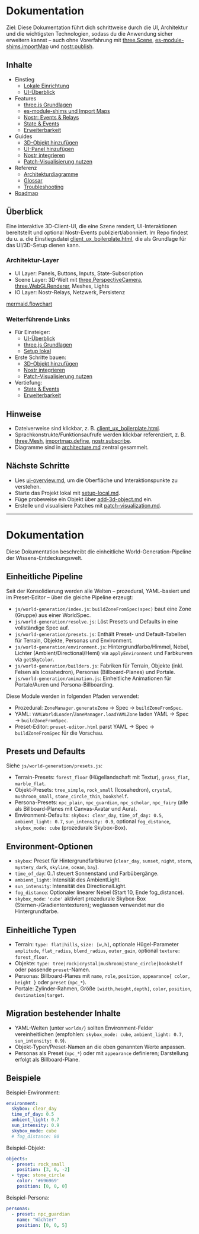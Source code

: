 # Dokumentation

Ziel: Diese Dokumentation führt dich schrittweise durch die UI, Architektur und die wichtigsten Technologien, sodass du die Anwendung sicher erweitern kannst – auch ohne Vorerfahrung mit [three.Scene](./features/scene-basics.md), [es-module-shims.importMap](./features/module-shims.md) und [nostr.publish](./features/nostr-basics.md).

## Inhalte
- Einstieg
  - [Lokale Einrichtung](./guides/setup-local.md)
  - [UI-Überblick](./ui-overview.md)
- Features
  - [three.js Grundlagen](./features/scene-basics.md)
  - [es-module-shims und Import Maps](./features/module-shims.md)
  - [Nostr: Events & Relays](./features/nostr-basics.md)
  - [State & Events](./features/state-and-events.md)
  - [Erweiterbarkeit](./features/extensibility.md)
- Guides
  - [3D-Objekt hinzufügen](./guides/add-3d-object.md)
  - [UI-Panel hinzufügen](./guides/add-ui-panel.md)
  - [Nostr integrieren](./guides/integrate-nostr.md)
  - [Patch-Visualisierung nutzen](./guides/patch-visualization.md)
- Referenz
  - [Architekturdiagramme](./reference/architecture.md)
  - [Glossar](./reference/glossary.md)
  - [Troubleshooting](./reference/troubleshooting.md)
- [Roadmap](./roadmap.md)

## Überblick
Eine interaktive 3D-Client-UI, die eine Szene rendert, UI-Interaktionen bereitstellt und optional Nostr-Events publiziert/abonniert. Im Repo findest du u. a. die Einstiegsdatei [client_ux_boilerplate.html](../client_ux_boilerplate.html), die als Grundlage für das UI/3D-Setup dienen kann.

### Architektur-Layer
- UI Layer: Panels, Buttons, Inputs, State-Subscription
- Scene Layer: 3D-Welt mit [three.PerspectiveCamera](./features/scene-basics.md), [three.WebGLRenderer](./features/scene-basics.md), Meshes, Lights
- IO Layer: Nostr-Relays, Netzwerk, Persistenz

[mermaid.flowchart](./reference/architecture.md)

### Weiterführende Links
- Für Einsteiger:
   - [UI-Überblick](./ui-overview.md)
   - [three.js Grundlagen](./features/scene-basics.md)
   - [Setup lokal](./guides/setup-local.md)
- Erste Schritte bauen:
   - [3D-Objekt hinzufügen](./guides/add-3d-object.md)
   - [Nostr integrieren](./guides/integrate-nostr.md)
   - [Patch-Visualisierung nutzen](./guides/patch-visualization.md)
- Vertiefung:
   - [State & Events](./features/state-and-events.md)
   - [Erweiterbarkeit](./features/extensibility.md)

## Hinweise
- Dateiverweise sind klickbar, z. B. [client_ux_boilerplate.html](../client_ux_boilerplate.html).
- Sprachkonstrukte/Funktionsaufrufe werden klickbar referenziert, z. B. [three.Mesh](./features/scene-basics.md), [importmap.define](./features/module-shims.md), [nostr.subscribe](./features/nostr-basics.md).
- Diagramme sind in [architecture.md](./reference/architecture.md) zentral gesammelt.

## Nächste Schritte
- Lies [ui-overview.md](./ui-overview.md), um die Oberfläche und Interaktionspunkte zu verstehen.
- Starte das Projekt lokal mit [setup-local.md](./guides/setup-local.md).
- Füge probeweise ein Objekt über [add-3d-object.md](./guides/add-3d-object.md) ein.
- Erstelle und visualisiere Patches mit [patch-visualization.md](./guides/patch-visualization.md).

---

# Dokumentation

Diese Dokumentation beschreibt die einheitliche World-Generation-Pipeline der Wissens-Entdeckungswelt.

## Einheitliche Pipeline
Seit der Konsolidierung werden alle Welten – prozedural, YAML-basiert und im Preset-Editor – über die gleiche Pipeline erzeugt:

- `js/world-generation/index.js`: `buildZoneFromSpec(spec)` baut eine Zone (Gruppe) aus einer WorldSpec.
- `js/world-generation/resolve.js`: Löst Presets und Defaults in eine vollständige Spec auf.
- `js/world-generation/presets.js`: Enthält Preset- und Default-Tabellen für Terrain, Objekte, Personas und Environment.
- `js/world-generation/environment.js`: Hintergrundfarbe/Himmel, Nebel, Lichter (Ambient/Directional/Hemi) via `applyEnvironment` und Farbkurven via `getSkyColor`.
- `js/world-generation/builders.js`: Fabriken für Terrain, Objekte (inkl. Felsen als Icosahedron), Personas (Billboard-Planes) und Portale.
- `js/world-generation/animation.js`: Einheitliche Animationen für Portale/Auren und Persona-Billboarding.

Diese Module werden in folgenden Pfaden verwendet:
- Prozedural: `ZoneManager.generateZone` → Spec → `buildZoneFromSpec`.
- YAML: `YAMLWorldLoader`/`ZoneManager.loadYAMLZone` laden YAML → Spec → `buildZoneFromSpec`.
- Preset-Editor: `preset-editor.html` parst YAML → Spec → `buildZoneFromSpec` für die Vorschau.

## Presets und Defaults
Siehe `js/world-generation/presets.js`:
- Terrain-Presets: `forest_floor` (Hügellandschaft mit Textur), `grass_flat`, `marble_flat`.
- Objekt-Presets: `tree_simple`, `rock_small` (Icosahedron), `crystal`, `mushroom_small`, `stone_circle_thin`, `bookshelf`.
- Persona-Presets: `npc_plain`, `npc_guardian`, `npc_scholar`, `npc_fairy` (alle als Billboard-Planes mit Canvas-Avatar und Aura).
- Environment-Defaults: `skybox: clear_day`, `time_of_day: 0.5`, `ambient_light: 0.7`, `sun_intensity: 0.9`, optional `fog_distance`, `skybox_mode: cube` (prozedurale Skybox-Box).

## Environment-Optionen
- `skybox`: Preset für Hintergrundfarbkurve (`clear_day`, `sunset`, `night`, `storm`, `mystery_dark`, `skyline`, `ocean`, `bay`).
- `time_of_day`: 0..1 steuert Sonnenstand und Farbübergänge.
- `ambient_light`: Intensität des AmbientLight.
- `sun_intensity`: Intensität des DirectionalLight.
- `fog_distance`: Optionaler linearer Nebel (Start 10, Ende fog_distance).
- `skybox_mode`: `'cube'` aktiviert prozedurale Skybox-Box (Sternen-/Gradiententexturen); weglassen verwendet nur die Hintergrundfarbe.

## Einheitliche Typen
- Terrain: `type: flat|hills`, `size: [w,h]`, optionale Hügel-Parameter `amplitude`, `flat_radius`, `blend_radius`, `outer_gain`, optional `texture: forest_floor`.
- Objekte: `type: tree|rock|crystal|mushroom|stone_circle|bookshelf` oder passende `preset`-Namen.
- Personas: Billboard-Planes mit `name`, `role`, `position`, `appearance{ color, height }` oder `preset` (`npc_*`).
- Portale: Zylinder-Rahmen, Größe `[width,height,depth]`, `color`, `position`, `destination|target`.

## Migration bestehender Inhalte
- YAML-Welten (unter `worlds/`) sollten Environment-Felder vereinheitlichen (empfohlen: `skybox_mode: cube`, `ambient_light: 0.7`, `sun_intensity: 0.9`).
- Objekt-Typen/Preset-Namen an die oben genannten Werte anpassen.
- Personas als Preset (`npc_*`) oder mit `appearance` definieren; Darstellung erfolgt als Billboard-Plane.

## Beispiele
Beispiel-Environment:
```yaml
environment:
  skybox: clear_day
  time_of_day: 0.5
  ambient_light: 0.7
  sun_intensity: 0.9
  skybox_mode: cube
  # fog_distance: 80
```
Beispiel-Objekt:
```yaml
objects:
  - preset: rock_small
    position: [3, 0, -2]
  - type: stone_circle
    color: '#696969'
    position: [0, 0, 0]
```
Beispiel-Persona:
```yaml
personas:
  - preset: npc_guardian
    name: "Wächter"
    position: [0, 0, 5]
```